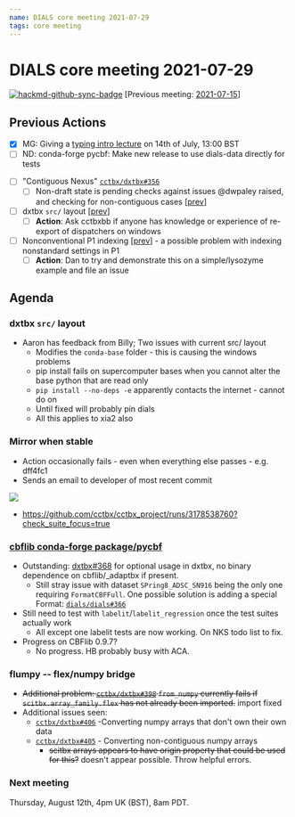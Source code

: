 ```yaml
---
name: DIALS core meeting 2021-07-29
tags: core meeting
---
```


# DIALS core meeting 2021-07-29

[![hackmd-github-sync-badge](https://hackmd.io/M4RdfzhmSEagZmi8IY7d_A/badge)](https://hackmd.io/M4RdfzhmSEagZmi8IY7d_A)
[Previous meeting: [2021-07-15](https://dials.github.io/kb/core/20210715)]


## Previous Actions

* [x] MG: Giving a [typing intro lecture](https://dials.github.io/kb/core/2020917#typing-mypy) on 14th of July, 13:00 BST
* [ ] ND: conda-forge pycbf: Make new release to use dials-data directly for tests
- [ ] "Contiguous Nexus" [`cctbx/dxtbx#356`](https://github.com/cctbx/dxtbx/pull/356)
    - [ ] Non-draft state is pending checks against issues @dwpaley raised, and checking for non-contiguous cases [[prev](https://dials.github.io/kb/core/20210715#contiguous-nexus-pr)]
- [ ] dxtbx `src/` layout [[prev](https://dials.github.io/kb/core/20210715#src-layout-for-dxtbx)]
    - [ ] **Action**: Ask cctbxbb if anyone has knowledge or experience of re-export of dispatchers on windows
- [ ] Nonconventional P1 indexing [[prev](https://dials.github.io/kb/core/20210715#nonconventional-p1-indexing)] - a possible problem with indexing nonstandard settings in P1
    - [ ] **Action**: Dan to try and demonstrate this on a simple/lysozyme example and file an issue

## Agenda

### dxtbx `src/` layout

- Aaron has feedback from Billy; Two issues with current src/ layout
    - Modifies the `conda-base` folder - this is causing the windows problems
    - pip install fails on supercomputer bases when you cannot alter the base python that are read only
    - `pip install --no-deps -e` apparently contacts the internet - cannot do on 
    - Until fixed will probably pin dials
    - All this applies to xia2 also

### Mirror when stable
- Action occasionally fails - even when everything else passes - e.g. dff4fc1
- Sends an email to developer of most recent commit

![](https://i.imgur.com/RKGl1QP.png)

- https://github.com/cctbx/cctbx_project/runs/3178538760?check_suite_focus=true

### [cbflib conda-forge package/pycbf](https://dials.github.io/kb/core/20210520#cbflib-conda-forge-package)

* Outstanding: [dxtbx#368](https://github.com/cctbx/dxtbx/pull/368) for optional usage in dxtbx, no binary dependence on cbflib/_adaptbx if present.
    * Still stray issue with dataset `SPring8_ADSC_SN916` being the only one requiring `FormatCBFFull`. One possible solution is adding a special Format: [`dials/dials#366`](https://github.com/cctbx/dxtbx/pull/366)
* Still need to test with `labelit`/`labelit_regression` once the test suites actually work
    * All except one labelit tests are now working. On NKS todo list to fix.
* Progress on CBFlib 0.9.7?
    * No progress. HB probably busy with ACA.

### flumpy -- flex/numpy bridge
- ~~Additional problem: [`cctbx/dxtbx#398`](https://github.com/cctbx/dxtbx/issues/398) `from_numpy` currently fails if `scitbx.array_family.flex` has not already been imported.~~ import fixed
- Additional issues seen:
    - [`cctbx/dxtbx#406`](https://github.com/cctbx/dxtbx/issues/406) -Converting numpy arrays that don't own their own data
    - [`cctbx/dxtbx#405`](https://github.com/cctbx/dxtbx/issues/405) - Converting non-contiguous numpy arrays
        - ~~scitbx arrays appears to have origin property that could be used for this?~~ doesn't appear possible. Throw helpful errors.


### Next meeting
Thursday, August 12th, 4pm UK (BST), 8am PDT.
